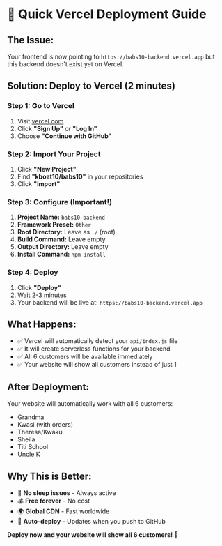 # 🚀 Quick Vercel Deployment Guide

## **The Issue:** 
Your frontend is now pointing to `https://babs10-backend.vercel.app` but this backend doesn't exist yet on Vercel.

## **Solution:** Deploy to Vercel (2 minutes)

### **Step 1: Go to Vercel**
1. Visit [vercel.com](https://vercel.com)
2. Click **"Sign Up"** or **"Log In"**
3. Choose **"Continue with GitHub"**

### **Step 2: Import Your Project**
1. Click **"New Project"**
2. Find **"kboat10/babs10"** in your repositories
3. Click **"Import"**

### **Step 3: Configure (Important!)**
1. **Project Name:** `babs10-backend`
2. **Framework Preset:** `Other`
3. **Root Directory:** Leave as `./` (root)
4. **Build Command:** Leave empty
5. **Output Directory:** Leave empty
6. **Install Command:** `npm install`

### **Step 4: Deploy**
1. Click **"Deploy"**
2. Wait 2-3 minutes
3. Your backend will be live at: `https://babs10-backend.vercel.app`

## **What Happens:**
- ✅ Vercel will automatically detect your `api/index.js` file
- ✅ It will create serverless functions for your backend
- ✅ All 6 customers will be available immediately
- ✅ Your website will show all customers instead of just 1

## **After Deployment:**
Your website will automatically work with all 6 customers:
- Grandma
- Kwasi (with orders)
- Theresa/Kwaku  
- Sheila
- Titi School
- Uncle K

## **Why This is Better:**
- 🚀 **No sleep issues** - Always active
- 💰 **Free forever** - No cost
- 🌍 **Global CDN** - Fast worldwide
- 🔄 **Auto-deploy** - Updates when you push to GitHub

**Deploy now and your website will show all 6 customers!** 🎉
